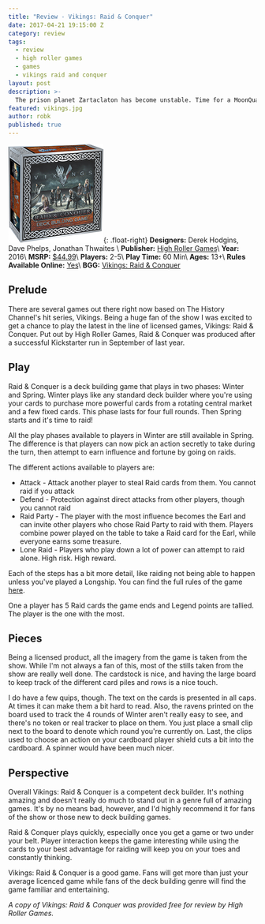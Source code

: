 ```yaml
---
title: "Review - Vikings: Raid & Conquer"
date: 2017-04-21 19:15:00 Z
category: review
tags:
  - review
  - high roller games
  - games
  - vikings raid and conquer
layout: post
description: >-
  The prison planet Zartaclaton has become unstable. Time for a MoonQuake Escape!
featured: vikings.jpg
author: robk
published: true
---
```


![Vikings: Raid & Conquer](/images/raidandconquer/cover.jpg){: .float-right}
**Designers:**  Derek Hodgins, Dave Phelps, Jonathan Thwaites \\
**Publisher:** [High Roller Games](https://vikingscardgame.com)\\
**Year:** 2016\\
**MSRP:** [$44.99](https://vikingscardgame.com/product/raid-conquer/)\\
**Players:** 2-5\\
**Play Time:** 60 Min\\
**Ages:** 13+\\
**Rules Available Online:** [Yes](https://vikingscardgame.com/wp-content/uploads/2017/01/Vikings-Rules-Download1.pdf)\\
**BGG:** [Vikings: Raid & Conquer](https://boardgamegeek.com/boardgame/205419/vikings-raid-conquer)

<h2>Prelude</h2>

There are several games out there right now based on The History Channel's hit series, Vikings. Being a huge fan of the show I was excited to get a chance to play the latest in the line of licensed games, Vikings: Raid & Conquer. Put out by High Roller Games, Raid & Conquer was produced after a successful Kickstarter run in September of last year.

<h2>Play</h2>

Raid & Conquer is a deck building game that plays in two phases: Winter and Spring. Winter plays like any standard deck builder where you're using your cards to purchase more powerful cards from a rotating central market and a few fixed cards. This phase lasts for four full rounds. Then Spring starts and it's time to raid!

All the play phases available to players in Winter are still available in Spring. The difference is that players can now pick an action secretly to take during the turn, then attempt to earn influence and fortune by going on raids.

The different actions available to players are:

* Attack - Attack another player to steal Raid cards from them. You cannot raid if you attack
* Defend - Protection against direct attacks from other players, though you cannot raid
* Raid Party - The player with the most influence becomes the Earl and can invite other players who chose Raid Party to raid with them. Players combine power played on the table to take a Raid card for the Earl, while everyone earns some treasure.
* Lone Raid - Players who play down a lot of power can attempt to raid alone. High risk. High reward.

Each of the steps has a bit more detail, like raiding not being able to happen unless you've played a Longship. You can find the full rules of the game [here](https://vikingscardgame.com/wp-content/uploads/2017/01/Vikings-Rules-Download1.pdf).

One a player has 5 Raid cards the game ends and Legend points are tallied. The player is the one with the most.

<h2>Pieces</h2>

Being a licensed product, all the imagery from the game is taken from the show. While I'm not always a fan of this, most of the stills taken from the show are really well done. The cardstock is nice, and having the large board to keep track of the different card piles and rows is a nice touch.

I do have a few quips, though. The text on the cards is presented in all caps. At times it can make them a bit hard to read. Also, the ravens printed on the board used to track the 4 rounds of Winter aren't really easy to see, and there's no token or real tracker to place on them. You just place a small clip next to the board to denote which round you're currently on. Last, the clips used to choose an action on your cardboard player shield cuts a bit into the cardboard. A spinner would have been much nicer.

<h2>Perspective</h2>

Overall Vikings: Raid & Conquer is a competent deck builder. It's nothing amazing and doesn't really do much to stand out in a genre full of amazing games. It's by no means bad, however, and I'd highly recommend it for fans of the show or those new to deck building games.

Raid & Conquer plays quickly, especially once you get a game or two under your belt. Player interaction keeps the game interesting while using the cards to your best advantage for raiding will keep you on your toes and constantly thinking.

Vikings: Raid & Conquer is a good game. Fans will get more than just your average licenced game while fans of the deck building genre will find the game familiar and entertaining.

*A copy of Vikings: Raid & Conquer was provided free for review by High Roller Games.*
